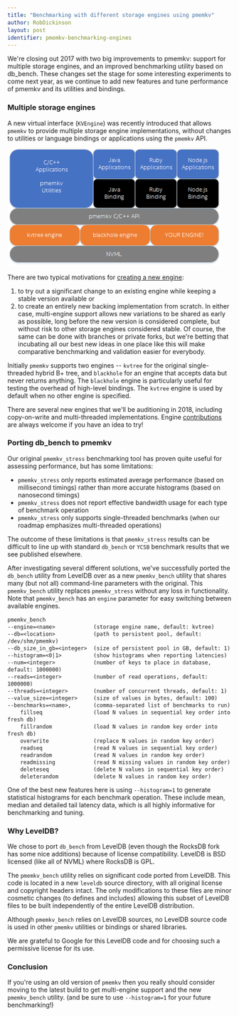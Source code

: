 ```yaml
---
title: "Benchmarking with different storage engines using pmemkv"
author: RobDickinson
layout: post
identifier: pmemkv-benchmarking-engines
---
```


We're closing out 2017 with two big improvements to pmemkv: support for multiple storage engines,
and an improved benchmarking utility based on db_bench. These changes set the stage for some
interesting experiments to come next year, as we continue to add new features and tune performance 
of pmemkv and its utilities and bindings.
 


### Multiple storage engines

A new virtual interface (`KVEngine`) was recently introduced that allows `pmemkv` to provide
multiple storage engine implementations, without changes to utilities or language bindings
or applications using the `pmemkv` API.

![pmemkv engines](/assets/pmemkv3.png)

There are two typical motivations for 
[creating a new engine](https://github.com/pmem/pmemkv/blob/master/CONTRIBUTING.md#engines): 
1) to try out a significant change to an existing engine while keeping a stable version available or
2) to create an entirely new backing implementation from scratch. In either case, multi-engine
support allows new variations to be shared as early as possible, long before the new version is
considered complete, but without risk to other storage engines considered stable. Of course, the
same can be done with branches or private forks, but we're betting that incubating all our best new
ideas in one place like this will make comparative benchmarking and validation easier for everybody.

Initially `pmemkv` supports two engines -- `kvtree` for the original single-threaded hybrid
B+ tree, and `blackhole` for an engine that accepts data but never returns anything. The
`blackhole` engine is particularly useful for testing the overhead of high-level bindings.
The `kvtree` engine is used by default when no other engine is specified.

There are several new engines that we'll be auditioning in 2018, including copy-on-write and
multi-threaded implementations. Engine
[contributions](https://github.com/pmem/pmemkv/blob/master/CONTRIBUTING.md#engines)
are always welcome if you have an idea to try!



### Porting db_bench to pmemkv

Our original `pmemkv_stress` benchmarking tool has proven quite useful for assessing
performance, but has some limitations:

* `pmemkv_stress` only reports estimated average performance (based on millisecond timings)
rather than more accurate histograms (based on nanosecond timings)
* `pmemkv_stress` does not report effective bandwidth usage for each type of benchmark operation
* `pmemkv_stress` only supports single-threaded benchmarks (when our roadmap
emphasizes multi-threaded operations)

The outcome of these limitations is that `pmemkv_stress` results can be difficult to line up with
standard `db_bench` or `YCSB` benchmark results that we see published elsewhere.

After investigating several different solutions, we've successfully ported the `db_bench`
utility from LevelDB over as a new `pmemkv_bench` utility that shares many (but not all)
command-line parameters with the original. This `pmemkv_bench` utility replaces
`pmemkv_stress` without any loss in functionality. Note that `pmemkv_bench` has an
`engine` parameter for easy switching between available engines.
 
```
pmemkv_bench
--engine=<name>            (storage engine name, default: kvtree)
--db=<location>            (path to persistent pool, default: /dev/shm/pmemkv)
--db_size_in_gb=<integer>  (size of persistent pool in GB, default: 1)
--histogram=<0|1>          (show histograms when reporting latencies)
--num=<integer>            (number of keys to place in database, default: 1000000)
--reads=<integer>          (number of read operations, default: 1000000)
--threads=<integer>        (number of concurrent threads, default: 1)
--value_size=<integer>     (size of values in bytes, default: 100)
--benchmarks=<name>,       (comma-separated list of benchmarks to run)
    fillseq                (load N values in sequential key order into fresh db)
    fillrandom             (load N values in random key order into fresh db)
    overwrite              (replace N values in random key order)
    readseq                (read N values in sequential key order)
    readrandom             (read N values in random key order)
    readmissing            (read N missing values in random key order)
    deleteseq              (delete N values in sequential key order)
    deleterandom           (delete N values in random key order)
```  

One of the best new features here is using `--histogram=1` to generate statistical histograms
for each benchmark operation. These include mean, median and detailed tail
latency data, which is all highly informative for benchmarking and tuning.



### Why LevelDB?

We chose to port `db_bench` from LevelDB (even though the RocksDB fork has some nice additions)
because of license compatibility. LevelDB is BSD licensed (like all of NVML) where RocksDB is GPL.

The `pmemkv_bench` utility relies on significant code ported from LevelDB.  This code is located
in a new `leveldb` source directory, with all original license and copyright headers intact. 
The only modifications to these files are minor cosmetic changes (to defines and includes)
allowing this subset of LevelDB files to be built independently of the entire LevelDB distribution.

Although `pmemkv_bench` relies on LevelDB sources, no LevelDB source code is used
in other `pmemkv` utilities or bindings or shared libraries.

We are grateful to Google for this LevelDB code and for choosing such a permissive license
for its use.



### Conclusion

If you're using an old version of `pmemkv` then you really should consider moving to the latest
build to get multi-engine support and the new `pmemkv_bench` utility. (and be sure to use
`--histogram=1` for your future benchmarking!)
